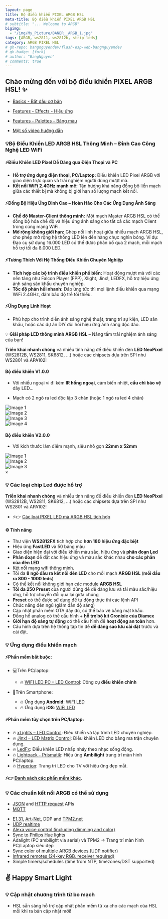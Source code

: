 ```yaml
---
layout: page
title: Bộ điều khiển PIXEL ARGB HSL
meta-title: Bộ điều khiển PIXEL ARGB HSL
# subtitle: "... Welcome to ARGB"
bigimg:
  - "/img/My_Picture/BANER__ARGB_1.jpg"
tags: [ARGB, ws2811, ws2812b, strip leds]
category: ARGB PIXEL HSL
# gh-repo: bangnguyendev/flash-esp-web-bangnguyendev
# gh-badge: [fork]
# author: "BangNguyen"
# comments: true
---
```


## Chào mừng đến với bộ điều khiển PIXEL ARGB HSL! ✨

- [Basics - Bắt đầu cơ bản](basics/getting-started)

- [Features - Effects - Hiệu ứng](features/effects) 

- [Features - Palettes - Bảng màu](features/palettes) 

- [Một số video hướng dẫn](basics/tutorials)

### 💡Bộ Điều Khiển LED ARGB HSL Thông Minh – Đỉnh Cao Công Nghệ LED WiFi 

#### ⚡**Điều Khiển LED Pixel Dễ Dàng qua Điện Thoại và PC**
- **Hỗ trợ ứng dụng điện thoại, PC/Laptop:** Điều khiển LED Pixel ARGB với giao diện trực quan và trải nghiệm người dùng mượt mà.  
- **Kết nối WiFi 2.4GHz mạnh mẽ:** Tận hưởng khả năng đồng bộ liền mạch giữa các thiết bị mà không bị giới hạn số lượng mạch kết nối.  

#### ⚡**Đồng Bộ Hiệu Ứng Đỉnh Cao – Hoàn Hảo Cho Các Ứng Dụng Ánh Sáng**
- **Chế độ Master-Client thông minh:** Một mạch Master ARGB HSL có thể đồng bộ hóa chế độ và hiệu ứng ánh sáng cho tất cả các mạch Client trong cùng mạng WiFi.  
- **Mở rộng không giới hạn:** Ghép nối linh hoạt giữa nhiều mạch ARGB HSL, cho phép mở rộng hệ thống LED lên đến hàng chục nghìn bóng. Ví dụ: Đạo cụ sử dụng 16.000 LED có thể được phân bổ qua 2 mạch, mỗi mạch hỗ trợ tối đa 8.000 LED.  

#### ⚡**Tương Thích Với Hệ Thống Điều Khiển Chuyên Nghiệp**
- **Tích hợp các bộ trình điều khiển phổ biến:** Hoạt động mượt mà với các nền tảng như Falcon Player (FPP), Xlight, Jinx!, LEDFX, hỗ trợ hiệu ứng ánh sáng sân khấu chuyên nghiệp.  
- **Tốc độ phản hồi nhanh:** Đáp ứng tức thì mọi lệnh điều khiển qua mạng WiFi 2.4GHz, đảm bảo độ trễ tối thiểu.  

#### ⚡**Ứng Dụng Linh Hoạt**
- Phù hợp cho trình diễn ánh sáng nghệ thuật, trang trí sự kiện, LED sân khấu, hoặc các dự án DIY đòi hỏi hiệu ứng ánh sáng độc đáo.  

💡 **Giải pháp LED thông minh ARGB HSL** – Nâng tầm trải nghiệm ánh sáng của bạn!

**Triển khai nhanh chóng** và nhiều tính năng để điều khiển đèn **LED NeoPixel** (WS2812B, WS2811, SK6812, ...) hoặc các chipsets dựa trên SPI như WS2801 và APA102!

#### Bộ điều khiển V1.0.0

- Với nhiều ngoại vi đi kèm **IR hồng ngoại**, cảm biến nhiệt, **cầu chì bảo vệ** dây LED...

- Mạch có 2 ngõ ra led độc lập 3 chân (hoặc 1 ngõ ra led 4 chân)

<link rel="stylesheet" href="assets/js/styles.css">
<div class="image-gallery">
   <div class="image-item">
      <img src="image/3D_box_PCB1_2024-06-16.png" alt="Image 1" onclick="openModal(this.src)">
   </div>
   <div class="image-item">
      <img src="image/3D_PCB1_mat-truoc.png" alt="Image 2" onclick="openModal(this.src)">
   </div>
   <div class="image-item">
      <img src="image/3D_PCB1_mat-sau.png" alt="Image 3" onclick="openModal(this.src)">
   </div>
   <div class="image-item">
      <img src="image/3D_PCB1.png" alt="Image 4" onclick="openModal(this.src)">
   </div>
</div>


#### Bộ điều khiển V2.0.0

- Với kích thước làm điểm mạnh, siêu nhỏ gọn **22mm x 52mm**

<link rel="stylesheet" href="assets/js/styles.css">
<div class="image-gallery">
   <div class="image-item">
      <img src="image/v2.0.0_3D_PCB1_2024-12-04.png" alt="Image 1" onclick="openModal(this.src)">
   </div>
   <div class="image-item">
      <img src="image/v2.0.0-3D_PCB1_2024-12-04-mat truoc.png" alt="Image 2" onclick="openModal(this.src)">
   </div>
   <div class="image-item">
      <img src="image/v2.0.0-3D_PCB1_2024-12-04-mat sau.png" alt="Image 3" onclick="openModal(this.src)">
   </div>
</div>

<!-- Modal to display full-size image -->
<div id="imageModal" class="modal" onclick="closeModal()">
   <span class="close">&times;</span>
   <img class="modal-content" id="modalImage">
</div>

<script>
   function openModal(src) {
      document.getElementById('imageModal').style.display = "block";
      document.getElementById('modalImage').src = src;
   }

   function closeModal() {
      document.getElementById('imageModal').style.display = "none";
   }
</script>

### 💡 Các loại chip Led được hổ trợ

**Triển khai nhanh chóng** và nhiều tính năng để điều khiển đèn **LED NeoPixel** (WS2812B, WS2811, SK6812, ...) hoặc các chipsets dựa trên SPI như WS2801 và APA102!

- ⚡👉 [Các loại PIXEL LED mà ARGB HSL tích hợp ](basics/compatible-led-strips)

#### ⚙️ Tính năng

- Thư viện **WS2812FX** tích hợp cho **hơn 180 hiệu ứng đặc biệt**
- Hiệu ứng **FastLED** và 50 bảng màu
- Giao diện hiện đại với điều khiển màu sắc, hiệu ứng và **phân đoạn Led**
- **Phân đoạn** để đặt các hiệu ứng và màu sắc khác nhau **cho các phần của đèn LED**
- Két nối mạng wifi thông minh.
- Tối đa **8 ngõ đầu ra kết nối đèn LED** cho mỗi mạch **ARGB HSL** (**mỗi đầu ra 800 - 1000 leds**)
- Có thể kết nối không giới hạn các module **ARGB HSL**
- **Tối đa 250 Preset** của người dùng để dễ dàng lưu và tải màu sắc/hiệu ứng, hỗ trợ chuyển đổi qua lại giữa chúng
- **Preset** có thể được sử dụng để tự động thực thi các lệnh API
- Chức năng đèn ngủ (giảm dần độ sáng)
- Cập nhật phần mềm OTA đầy đủ, có thể bảo vệ bằng mật khẩu.
- Đồng hồ analog có thể cấu hình + **hỗ trợ bộ kit Cronixie của Diamex**
- **Giới hạn độ sáng tự động** có thể cấu hình để **hoạt động an toàn** hơn.
- Cấu hình dựa trên hệ thống tập tin để **dễ dàng sao lưu cài đặt** trước và cài đặt.

<!-- - Native [Home-Assistant integration](https://www.home-assistant.io/integrations/wled/): [![Start native Homeassistant integration configuration](https://my.home-assistant.io/badges/config_flow_start.svg)](https://my.home-assistant.io/redirect/config_flow_start?domain=wled) -->

### 💡 Ứng dụng điều khiển mạch

#### ⚡Phần mềm bắt buộc:

- 💻Trên PC/laptop:
   - 🔥 [WIFI LED PC – LED Control](https://github.com/w00000dy/WLED-GUI/releases/): Công cụ **điều khiển chính**

- 📱Trên Smartphone:
   - 🔥 Ứng dụng **Android**: [WIFI LED](https://play.google.com/store/apps/details?id=ca.cgagnier.wlednativeandroid)
   - 🔥 Ứng dụng **iOS**: [WIFI LED](https://apps.apple.com/us/app/wled-native/id6446207239)

#### ⚡Phần mềm tùy chọn trên PC/laptop:
- 🔥 [xLights – LED Control](https://xlights.org/releases/): Điều khiển và lập trình LED chuyên nghiệp.
- 🔥 [Jinx! – LED Matrix Control](https://live-leds.de/): Điều khiển LED cho bảng ma trận chuyên dụng.
- 🔥 [LedFx](https://www.ledfx.app/): Điều khiển LED nhấp nháy theo nhạc sống động.
- 🔥 [Lightpack - Prismatik](https://github.com/psieg/Lightpack/releases): Hiệu ứng **Ambilight** trang trí màn hình PC/laptop.
- 🔥 [Hyperion](https://github.com/hyperion-project/hyperion.ng): Trang trí LED cho TV với hiệu ứng đẹp mắt.

#### ⚡👉 [Danh sách các phần mềm khác](basics/compatible-software).


### 💡 Các chuẩn kết nối ARGB có thể sử dụng

- [JSON](interfaces/json-api) and [HTTP request](interfaces/http-api) APIs  
- [MQTT](interfaces/mqtt)  
<!-- - [Blynk IoT](interfaces/blynk)   -->
- [E1.31](interfaces/e1.31-dmx), [Art-Net](interfaces/e1.31-dmx), DDP and [TPM2.net](interfaces/udp-realtime)
- [UDP realtime](interfaces/udp-realtime)
- [Alexa voice control (including dimming and color)](/advanced/remote-access-ifttt)
- [Sync to Philips Hue lights](interfaces/philips-hue)
- Adalight (PC ambilight via serial) và TPM2 -> Trang trí màn hình PC/Laptop siêu đẹp
- [Sync color of multiple ARGB devices (UDP notifier)](interfaces/udp-notifier)
- [Infrared remotes (24-key RGB, receiver required)](interfaces/infrared)
- Simple timers/schedules (time from NTP, timezones/DST supported)  

## ✌️ Happy Smart Light

### 💡 Cập nhật chương trình từ bo mạch

- HSL sẳn sàng hỗ trợ cập nhật phần mềm từ xa cho các mạch của HSL mỗi khi ra bản cập nhật mới!
